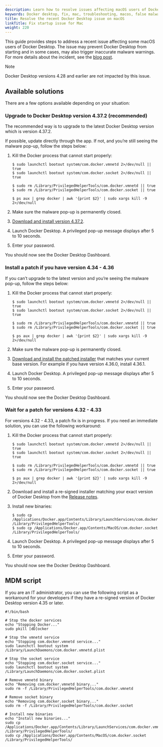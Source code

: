 ```yaml
---
description: Learn how to resolve issues affecting macOS users of Docker Desktop, including startup problems and false malware warnings, with upgrade, patch, and workaround solutions.
keywords: Docker desktop, fix, mac, troubleshooting, macos, false malware warning, patch, upgrade solution
title: Resolve the recent Docker Desktop issue on macOS
linkTitle: Fix startup issue for Mac
weight: 220
---
```


This guide provides steps to address a recent issue affecting some macOS users of Docker Desktop. The issue may prevent Docker Desktop from starting and in some cases, may also trigger inaccurate malware warnings. For more details about the incident, see the [blog post](https://www.docker.com/blog/incident-update-docker-desktop-for-mac/).

> [!NOTE]
>
> Docker Desktop versions 4.28 and earlier are not impacted by this issue. 

## Available solutions

There are a few options available depending on your situation:

### Upgrade to Docker Desktop version 4.37.2 (recommended)

The recommended way is to upgrade to the latest Docker Desktop version which is version 4.37.2. 

If possible, update directly through the app. If not, and you’re still seeing the malware pop-up, follow the steps below:

1. Kill the Docker process that cannot start properly:
   ```console
   $ sudo launchctl bootout system/com.docker.vmnetd 2>/dev/null || true
   $ sudo launchctl bootout system/com.docker.socket 2>/dev/null || true
    
   $ sudo rm /Library/PrivilegedHelperTools/com.docker.vmnetd || true
   $ sudo rm /Library/PrivilegedHelperTools/com.docker.socket || true
 
   $ ps aux | grep docker | awk '{print $2}' | sudo xargs kill -9 2>/dev/null
   ```
    
2. Make sure the malware pop-up is permanently closed. 

3. [Download and install version 4.37.2](/manuals/desktop/release-notes.md#4372).

4. Launch Docker Desktop. A privileged pop-up message displays after 5 to 10 seconds.

5. Enter your password.

You should now see the Docker Desktop Dashboard.

### Install a patch if you have version 4.34 - 4.36

If you can’t upgrade to the latest version and you’re seeing the malware pop-up, follow the steps below:

1. Kill the Docker process that cannot start properly:
   ```console
   $ sudo launchctl bootout system/com.docker.vmnetd 2>/dev/null || true
   $ sudo launchctl bootout system/com.docker.socket 2>/dev/null || true
    
   $ sudo rm /Library/PrivilegedHelperTools/com.docker.vmnetd || true
   $ sudo rm /Library/PrivilegedHelperTools/com.docker.socket || true
 
   $ ps aux | grep docker | awk '{print $2}' | sudo xargs kill -9 2>/dev/null
   ```

2. Make sure the malware pop-up is permanently closed.

3. [Download and install the patched installer](/manuals/desktop/release-notes.md) that matches your current base version. For example if you have version 4.36.0, install 4.36.1.

4. Launch Docker Desktop. A privileged pop-up message displays after 5 to 10 seconds.

5. Enter your password.

You should now see the Docker Desktop Dashboard.

### Wait for a patch for versions 4.32 - 4.33

For versions 4.32 - 4.33, a patch fix is in progress. If you need an immediate solution, you can use the following workaround:

1. Kill the Docker process that cannot start properly:
   ```console
   $ sudo launchctl bootout system/com.docker.vmnetd 2>/dev/null || true
   $ sudo launchctl bootout system/com.docker.socket 2>/dev/null || true
    
   $ sudo rm /Library/PrivilegedHelperTools/com.docker.vmnetd || true
   $ sudo rm /Library/PrivilegedHelperTools/com.docker.socket || true
 
   $ ps aux | grep docker | awk '{print $2}' | sudo xargs kill -9 2>/dev/null
   ```

2. Download and install a re-signed installer matching your exact version of Docker Desktop from the [Release notes](/manuals/desktop/release-notes.md).

3. Install new binaries:

   ```console
   $ sudo cp /Applications/Docker.app/Contents/Library/LaunchServices/com.docker.vmnetd /Library/PrivilegedHelperTools/
   $ sudo cp /Applications/Docker.app/Contents/MacOS/com.docker.socket /Library/PrivilegedHelperTools/
   ```

4. Launch Docker Desktop. A privileged pop-up message displays after 5 to 10 seconds.

5. Enter your password.

You should now see the Docker Desktop Dashboard.

## MDM script

If you are an IT administrator, you can use the following script as a workaround for your developers if they have a re-signed version of Docker Desktop version 4.35 or later.

```console
#!/bin/bash

# Stop the docker services
echo "Stopping Docker..."
sudo pkill [dD]ocker

# Stop the vmnetd service
echo "Stopping com.docker.vmnetd service..."
sudo launchctl bootout system /Library/LaunchDaemons/com.docker.vmnetd.plist

# Stop the socket service
echo "Stopping com.docker.socket service..."
sudo launchctl bootout system /Library/LaunchDaemons/com.docker.socket.plist

# Remove vmnetd binary
echo "Removing com.docker.vmnetd binary..."
sudo rm -f /Library/PrivilegedHelperTools/com.docker.vmnetd

# Remove socket binary
echo "Removing com.docker.socket binary..."
sudo rm -f /Library/PrivilegedHelperTools/com.docker.socket

# Install new binaries
echo "Install new binaries..."
sudo cp /Applications/Docker.app/Contents/Library/LaunchServices/com.docker.vmnetd /Library/PrivilegedHelperTools/
sudo cp /Applications/Docker.app/Contents/MacOS/com.docker.socket /Library/PrivilegedHelperTools/
```
